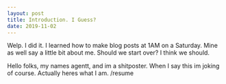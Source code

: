 ```yaml
---
layout: post
title: Introduction. I Guess?
date: 2019-11-02
---
```


Welp. I did it. I learned how to make blog posts at 1AM on a Saturday.
Mine as well say a little bit about me. 
Should we start over? I think we should. 

Hello folks, my names agentt, and im a shitposter. 
When I say this im joking of course. 
Actually heres what I am. 
<ref> /resume </ref>
